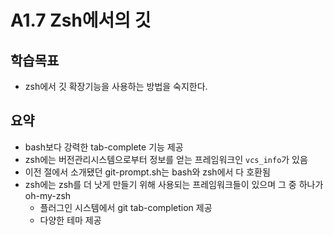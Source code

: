 # A1.7 Zsh에서의 깃

## 학습목표
- zsh에서 깃 확장기능을 사용하는 방법을 숙지한다.

## 요약
- bash보다 강력한 tab-complete 기능 제공
- zsh에는 버전관리시스템으로부터 정보를 얻는 프레임워크인 `vcs_info`가 있음
- 이전 절에서 소개됐던 git-prompt.sh는 bash와 zsh에서 다 호환됨
- zsh에는 zsh를 더 낫게 만들기 위해 사용되는 프레임워크들이 있으며 그 중 하나가 oh-my-zsh
   - 플러그인 시스템에서 git tab-completion 제공
   - 다양한 테마 제공
